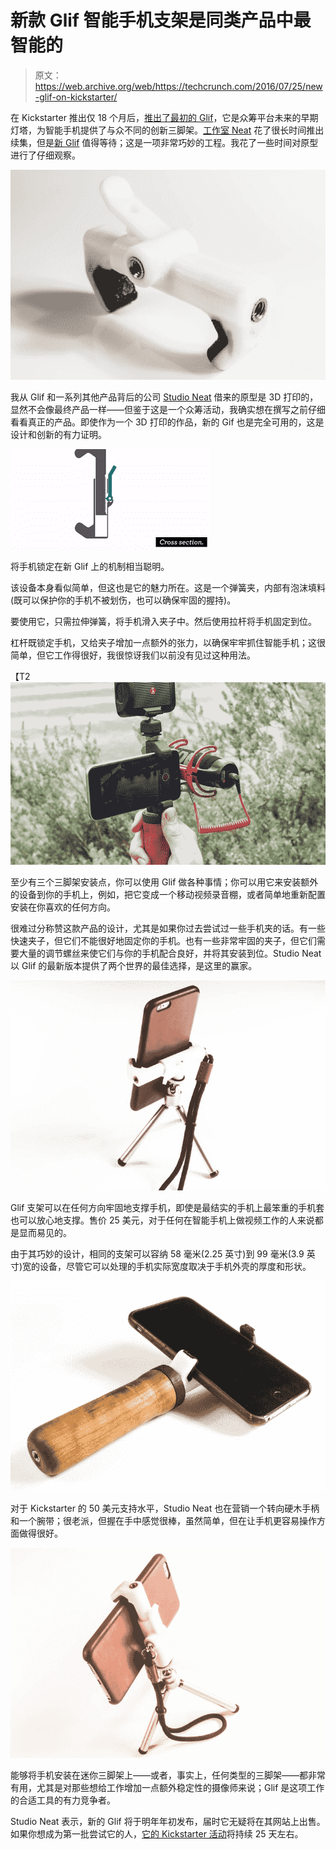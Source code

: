 # 新款 Glif 智能手机支架是同类产品中最智能的 

> 原文：<https://web.archive.org/web/https://techcrunch.com/2016/07/25/new-glif-on-kickstarter/>

在 Kickstarter 推出仅 18 个月后，[推出了最初的 Glif](https://web.archive.org/web/20221224235905/https://www.kickstarter.com/projects/danprovost/glif-iphone-4-tripod-mount-and-stand/description)，它是众筹平台未来的早期灯塔，为智能手机提供了与众不同的创新三脚架。[工作室 Neat](https://web.archive.org/web/20221224235905/http://www.studioneat.com/) 花了很长时间推出续集，但是[新 Glif](https://web.archive.org/web/20221224235905/https://www.kickstarter.com/projects/danprovost/the-new-glif-a-tripod-mount-for-smartphones-redesi) 值得等待；这是一项非常巧妙的工程。我花了一些时间对原型进行了仔细观察。

[![New Glif on Kickstarter - 5-_DSC2128](img/d0b3fcf53e98a6eb81aee7dac797616d.png)](https://web.archive.org/web/20221224235905/https://techcrunch.com/wp-content/uploads/2016/07/new-glif-on-kickstarter-5-_dsc2128.jpg)

我从 Glif 和一系列其他产品背后的公司 [Studio Neat](https://web.archive.org/web/20221224235905/http://www.studioneat.com/) 借来的原型是 3D 打印的，显然不会像最终产品一样——但鉴于这是一个众筹活动，我确实想在撰写之前仔细看看真正的产品。即使作为一个 3D 打印的作品，新的 Gif 也是完全可用的，这是设计和创新的有力证明。

[![The mechanism that locks your phone into New Glif is pretty damn clever.](img/dddcd6c9c2d226b2892f808db0bc6bf8.png)](https://web.archive.org/web/20221224235905/https://techcrunch.com/wp-content/uploads/2016/07/glif-mechanism.gif)

将手机锁定在新 Glif 上的机制相当聪明。

该设备本身看似简单，但这也是它的魅力所在。这是一个弹簧夹，内部有泡沫填料(既可以保护你的手机不被划伤，也可以确保牢固的握持)。

要使用它，只需拉伸弹簧，将手机滑入夹子中。然后使用拉杆将手机固定到位。

杠杆既锁定手机，又给夹子增加一点额外的张力，以确保牢牢抓住智能手机；这很简单，但它工作得很好，我很惊讶我们以前没有见过这种用法。

【T2![glif attachments](img/f040583631e562592dd994f5da4d4716.png)

至少有三个三脚架安装点，你可以使用 Glif 做各种事情；你可以用它来安装额外的设备到你的手机上，例如，把它变成一个移动视频录音棚，或者简单地重新配置安装在你喜欢的任何方向。

很难过分称赞这款产品的设计，尤其是如果你过去尝试过一些手机夹的话。有一些快速夹子，但它们不能很好地固定你的手机。也有一些非常牢固的夹子，但它们需要大量的调节螺丝来使它们与你的手机配合良好，并将其安装到位。Studio Neat 以 Glif 的最新版本提供了两个世界的最佳选择，是这里的赢家。

[![New Glif on Kickstarter - 5-_DSC2138](img/116f5986318d063999a9eef962909704.png)](https://web.archive.org/web/20221224235905/https://techcrunch.com/wp-content/uploads/2016/07/new-glif-on-kickstarter-5-_dsc2138.jpg)

Glif 支架可以在任何方向牢固地支撑手机，即使是最结实的手机上最笨重的手机套也可以放心地支撑。售价 25 美元，对于任何在智能手机上做视频工作的人来说都是显而易见的。

由于其巧妙的设计，相同的支架可以容纳 58 毫米(2.25 英寸)到 99 毫米(3.9 英寸)宽的设备，尽管它可以处理的手机实际宽度取决于手机外壳的厚度和形状。

[![New Glif on Kickstarter - 5-_DSC2130](img/eb55f458c584d541b5762ca98fa2da6f.png)](https://web.archive.org/web/20221224235905/https://techcrunch.com/wp-content/uploads/2016/07/new-glif-on-kickstarter-5-_dsc2130.jpg)

对于 Kickstarter 的 50 美元支持水平，Studio Neat 也在营销一个转向硬木手柄和一个腕带；很老派，但握在手中感觉很棒，虽然简单，但在让手机更容易操作方面做得很好。

[![New Glif on Kickstarter - 5-_DSC2141](img/16197ef51a7df806aa2bfb7731250008.png)](https://web.archive.org/web/20221224235905/https://techcrunch.com/wp-content/uploads/2016/07/new-glif-on-kickstarter-5-_dsc2141.jpg)

能够将手机安装在迷你三脚架上——或者，事实上，任何类型的三脚架——都非常有用，尤其是对那些想给工作增加一点额外稳定性的摄像师来说；Glif 是这项工作的合适工具的有力竞争者。

Studio Neat 表示，新的 Glif 将于明年年初发布，届时它无疑将在其网站上出售。如果你想成为第一批尝试它的人，[它的 Kickstarter 活动](https://web.archive.org/web/20221224235905/https://www.kickstarter.com/projects/danprovost/the-new-glif-a-tripod-mount-for-smartphones-redesi/description)将持续 25 天左右。
